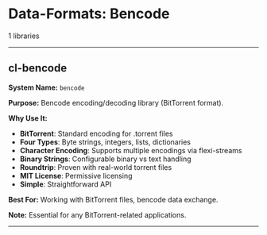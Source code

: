 # Data-Formats: Bencode

1 libraries

---

## cl-bencode

**System Name:** `bencode`

**Purpose:** Bencode encoding/decoding library (BitTorrent format).

**Why Use It:**
- **BitTorrent**: Standard encoding for .torrent files
- **Four Types**: Byte strings, integers, lists, dictionaries
- **Character Encoding**: Supports multiple encodings via flexi-streams
- **Binary Strings**: Configurable binary vs text handling
- **Roundtrip**: Proven with real-world torrent files
- **MIT License**: Permissive licensing
- **Simple**: Straightforward API

**Best For:** Working with BitTorrent files, bencode data exchange.

**Note:** Essential for any BitTorrent-related applications.

---


